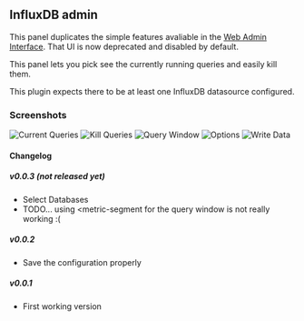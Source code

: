 ## InfluxDB admin

This panel duplicates the simple features avaliable in the [Web Admin Interface](https://docs.influxdata.com/influxdb/v1.2/tools/web_admin/).  That UI is now deprecated and disabled by default.

This panel lets you pick see the currently running queries and easily kill them.

This plugin expects there to be at least one InfluxDB datasource configured.


### Screenshots

![Current Queries](https://raw.githubusercontent.com/NatelEnergy/grafana-influx-admin/master/src/img/screenshot-current.png)
![Kill Queries](https://raw.githubusercontent.com/NatelEnergy/grafana-influx-admin/master/src/img/screenshot-kill.png)
![Query Window](https://raw.githubusercontent.com/NatelEnergy/grafana-influx-admin/master/src/img/screenshot-query.png)
![Options](https://raw.githubusercontent.com/NatelEnergy/grafana-influx-admin/master/src/img/screenshot-options.png)
![Write Data](https://raw.githubusercontent.com/NatelEnergy/grafana-influx-admin/master/src/img/screenshot-write.png)



#### Changelog

##### v0.0.3 (not released yet)

- Select Databases
- TODO... using <metric-segment for the query window is not really working :(


##### v0.0.2

- Save the configuration properly


##### v0.0.1

- First working version

